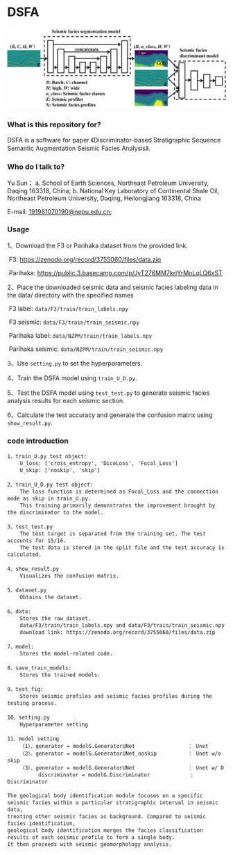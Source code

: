 # **DSFA**

<img src="fig1.png" style="zoom:50%;" />



### **What is this repository for?**

DSFA is a software for paper 《Discriminator-based Stratigraphic Sequence Semantic Augmentation Seismic Facies Analysis》.



### Who do I talk to?

Yu Sun； 
a. School of Earth Sciences, Northeast Petroleum University, Daqing 163318, China;
b. National Key Laboratory of Continental Shale Oil, Northeast Petroleum University, Daqing, Heilongjiang 163318, China

E-mail: [191981070190@nepu.edu.cn](mailto:191981070190@nepu.edu.cn;);




### Usage

1、Download the F3 or Parihaka dataset from the provided link.

​		F3: https://zenodo.org/record/3755060/files/data.zip

​		Parihaka: https://public.3.basecamp.com/p/JyT276MM7krjYrMoLqLQ6xST

2、Place the downloaded seismic data and seismic facies labeling data in the data/ directory with the specified names

​		F3 label: `data/F3/train/train_labels.npy`

​		F3 seismic: `data/F3/train/train_seismic.npy`

​		Parihaka label: `data/NZPM/train/train_labels.npy`

​		Parihaka seismic: `data/NZPM/train/train_seismic.npy`

3、Use `setting.py` to set the hyperparameters.

4、Train the DSFA model using `train_U_D.py`.

5、Test the DSFA model using `test_test.py` to generate seismic facies analysis results for each seismic section.

6、Calculate the test accuracy and generate the confusion matrix using `show_result.py`.



### **code introduction**

```
1、train_U.py test object:
	U_loss: ['cross_entropy', 'DiceLoss', 'Focal_Loss']
	U_skip: ['noskip', 'skip']
	
2、train_U_D.py test object:
	The loss function is determined as Focal_Loss and the connection mode as skip in train_U.py. 
	This training primarily demonstrates the improvement brought by the discriminator to the model.

3、test_test.py
	The test target is separated from the training set. The test accounts for 15/16. 
	The test data is stored in the split file and the test accuracy is calculated.

4、show_result.py
	Visualizes the confusion matrix.
	
5、dataset.py
	Obtains the dataset.
	
6、data:
	Stores the raw dataset.
	data/F3/train/train_labels.npy and data/F3/train/train_seismic.npy
	download link: https://zenodo.org/record/3755060/files/data.zip
	
7、model:
	Stores the model-related code.
	
8、save_train_models:
	Stores the trained models.
	
9、test_fig:
	Stores seismic profiles and seismic facies profiles during the testing process.
	
10、setting.py
	Hyperparameter setting	

11、model setting
	（1）、generator = modelG.GeneratorUNet                 ： Unet
	（2）、generator = modelG.GeneratorUNet_noskip          ： Unet w/o skip
	（3）、generator = modelG.GeneratorUNet                 ： Unet w/ D
	      discriminator = modelG.Discriminator             :  Discriminator

The geological body identification module focuses on a specific seismic facies within a particular stratigraphic interval in seismic data, 
treating other seismic facies as background. Compared to seismic facies identification, 
geological body identification merges the facies classification results of each seismic profile to form a single body. 
It then proceeds with seismic geomorphology analysis.
```

